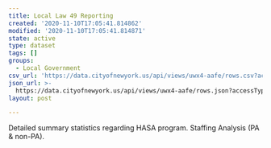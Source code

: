 ```yaml
---
title: Local Law 49 Reporting
created: '2020-11-10T17:05:41.814862'
modified: '2020-11-10T17:05:41.814871'
state: active
type: dataset
tags: []
groups:
  - Local Government
csv_url: 'https://data.cityofnewyork.us/api/views/uwx4-aafe/rows.csv?accessType=DOWNLOAD'
json_url: >-
  https://data.cityofnewyork.us/api/views/uwx4-aafe/rows.json?accessType=DOWNLOAD
layout: post

---
```

Detailed summary statistics regarding HASA program. Staffing Analysis (PA & non-PA).
